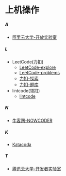 # 上机操作

##### A
+ [阿里云大学-开放实验室](https://edu.aliyun.com/lab/?spm=5176.6660585.1280361.252.66776bf8BjitaM)

##### L
+ LeetCode(力扣)
  - [LeetCode-explore](https://leetcode.com/explore/)
  - [LeetCode-problems](https://leetcode.com/problemset/all/)
  - [力扣-探索](https://leetcode-cn.com/explore/)
  - [力扣-题库](https://leetcode-cn.com/problemset/all/)
+ lintcode(领扣)
  - [lintcode](https://www.lintcode.com)

##### N
+ [牛客网-NOWCODER](https://www.nowcoder.com/)

##### K
+ [Katacoda](https://www.katacoda.com/)

##### T
+ [腾讯云大学-开发者实验室](https://cloud.tencent.com/developer/labs/gallery)